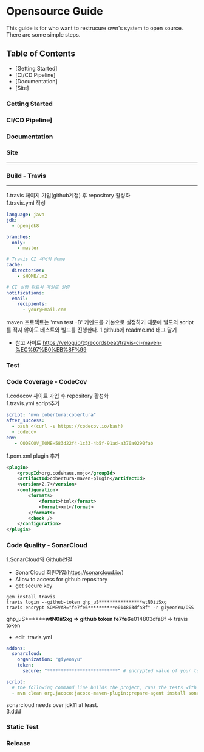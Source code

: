 # Opensource Guide

This guide is for who want to restrucure own's system to open source.
There are some simple steps.

## Table of Contents

 - [Getting Started]
 - [CI/CD Pipeline]
 - [Documentation]
 - [Site] 

### Getting Started
### CI/CD Pipeline]
### Documentation
### Site
---
### Build - Travis
---
1.travis 페이지 가입(github계정) 후 repository 활성화  
1.travis.yml 작성
```yml
language: java
jdk:
  - openjdk8

branches:
  only:
    - master

# Travis CI 서버의 Home
cache:
  directories:
    - $HOME/.m2

# CI 실행 완료시 메일로 알람
notifications:
  email:
    recipients:
      - your@Email.com
```
 maven 프로젝트는 'mvn test -B' 커멘드를 기본으로 설정하기 때문에 별도의 script를 적지 않아도 테스트와 빌드를 진행한다.
1.github에 readme.md 태그 달기  

+ 참고 사이트  https://velog.io/@recordsbeat/travis-ci-maven-%EC%97%B0%EB%8F%99

### Test
### Code Coverage - CodeCov
1.codecov 사이트 가입 후 repository 활성화  
1.travis.yml script추가  
```yml
script: "mvn cobertura:cobertura"
after_success:
  - bash <(curl -s https://codecov.io/bash)
  - codecov
env:
   - CODECOV_TOME=583d22f4-1c33-4b5f-91ad-a370a0290fab
```
1.pom.xml plugin 추가  
```xml
<plugin>
	<groupId>org.codehaus.mojo</groupId>
	<artifactId>cobertura-maven-plugin</artifactId>
	<version>2.7</version>
	<configuration>
		<formats>
			<format>html</format>
			<format>xml</format>
		</formats>
		<check />
	</configuration>
</plugin>
```
### Code Quality - SonarCloud
1.SonarCloud와 Github연결  
+ SonarCloud 회원가입(https://sonarcloud.io/)  
+ Allow to access for github repository
+ get secure key
```shell
gem install travis
travis login --github-token ghp_uS****************wtN0iiSxg
travis encrypt SOMEVAR="fe7fe6**********e014803dfa8f" -r giyeonYu/OSS
```
ghp_uS****************wtN0iiSxg => github token
fe7fe6**********e014803dfa8f => travis token
+ edit .travis.yml
```yml
addons:
  sonarcloud:
    organization: "giyeonyu"
    token:
      secure: "**************************" # encrypted value of your token

script:
  # the following command line builds the project, runs the tests with coverage and then execute the SonarCloud analysis
  - mvn clean org.jacoco:jacoco-maven-plugin:prepare-agent install sonar:sonar -Dsonar.login=c1a58ac2e42e06851dd4e9c8de969a76a1d53a1f
```
sonarcloud needs over jdk11 at least.  
3.ddd
### Static Test
### Release
